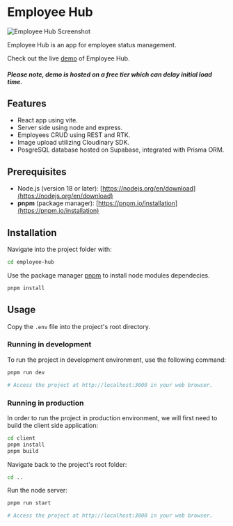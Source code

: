 # Employee Hub

![Employee Hub Screenshot](https://res.cloudinary.com/di41jhirl/image/upload/v1709955911/cf0lj7w5pgunk4dtivhg.png)

Employee Hub is an app for employee status management.

Check out the live [demo](https://employee-hub.onrender.com/) of Employee Hub.

##### Please note, demo is hosted on a free tier which can delay initial load time.

## Features

- React app using vite.
- Server side using node and express.
- Employees CRUD using REST and RTK.
- Image upload utilizing Cloudinary SDK.
- PosgreSQL database hosted on Supabase, integrated with Prisma ORM.

## Prerequisites

- Node.js (version 18 or later): [https://nodejs.org/en/download](https://nodejs.org/en/download)
- **pnpm** (package manager): [https://pnpm.io/installation](https://pnpm.io/installation)

## Installation

Navigate into the project folder with:

```bash
cd employee-hub
```

Use the package manager [pnpm](https://pnpm.io/installation) to install node modules dependecies.

```bash
pnpm install
```

## Usage

Copy the `.env` file into the project's root directory.

### Running in development

To run the project in development environment, use the following command:

```bash
pnpm run dev

# Access the project at http://localhost:3000 in your web browser.
```

### Running in production

In order to run the project in production environment, we will first need to build the client side application:

```bash
cd client
pnpm install
pnpm build
```

Navigate back to the project's root folder:

```bash
cd ..
```

Run the node server:

```bash
pnpm run start

# Access the project at http://localhost:3000 in your web browser.
```
